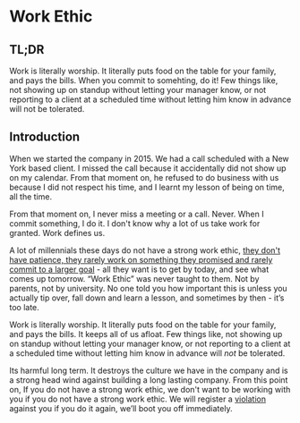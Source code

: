 # Work Ethic

## TL;DR

Work is literally worship. It literally puts food on the table for your family, and pays the bills. When you commit to somehting, do it! Few things like, not showing up on standup without letting your manager know, or not reporting to a client at a scheduled time without letting him know in advance will not be tolerated.

## Introduction

When we started the company in 2015. We had a call scheduled with a New York based client. I  missed the call because it accidentally did not show up on my calendar. From that moment on, he refused to do business with us because I did not respect his time, and I learnt my lesson of being on time, all the time.

From that moment on, I never miss a meeting or a call. Never. When I commit something, I do it.  I don't know why a lot of us take work for granted. Work defines us.

A lot of millennials these days do not have a strong work ethic, [they don't have patience, they rarely work on something they promised and rarely commit to a larger goal](https://www.youtube.com/watch?v=NEsUudZvntE) - all they want is to get by today, and see what comes up tomorrow. “Work Ethic” was never taught to them. Not by parents, not by university. No one told you how important this is unless you actually tip over, fall down and learn a lesson, and sometimes by then - it’s too late.

Work is literally worship. It literally puts food on the table for your family, and pays the bills. It keeps all of us afloat.  Few things like, not showing up on standup without letting your manager  know, or not reporting to a client at a scheduled time without letting him know in advance will *not* be tolerated.

Its harmful long term. It destroys the culture we have in the company and is a strong head wind against building a long lasting company. From this point on, If you do not have a strong work ethic, we don't want to be working with you if you do not have a strong work ethic. We will register a [violation](/people-operations/violation/README.md) against you if you do it again, we’ll boot you off immediately.  
